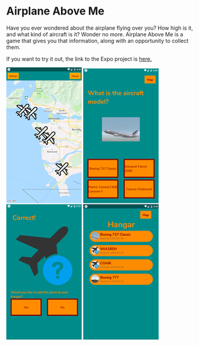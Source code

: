 # Airplane Above Me

Have you ever wondered about the airplane flying over you? How high is it, and what kind of aircraft is it? Wonder no more. 
Airplane Above Me is a game that gives you that information, along with an opportunity to collect them.

If you want to try it out, the link to the Expo project is [here.](https://expo.io/@bordt/AirplaneAboveMe)


  
   

![My image](https://raw.githubusercontent.com/Y-JayKim/reactNative-AirPlaneAboveMe/master/readme/plane1.png)
![My image](https://raw.githubusercontent.com/Y-JayKim/reactNative-AirPlaneAboveMe/master/readme/plane5.png)
![My image](https://raw.githubusercontent.com/Y-JayKim/reactNative-AirPlaneAboveMe/master/readme/plane4.png)
![My image](https://raw.githubusercontent.com/Y-JayKim/reactNative-AirPlaneAboveMe/master/readme/plane6.png)

